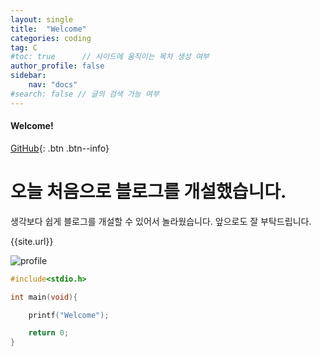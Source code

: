 ```yaml
---
layout: single
title:  "Welcome"
categories: coding
tag: C
#toc: true      // 사이드에 움직이는 목차 생성 여부
author_profile: false
sidebar:
    nav: "docs"
#search: false // 글의 검색 가능 여부
---
```


<div class="notice--success">
<h4>Welcome!</h4>
</div>

[GitHub](https://github.com/DozeKR){: .btn .btn--info}

# 오늘 처음으로 블로그를 개설했습니다. 

생각보다 쉽게 블로그를 개설할 수 있어서 놀라웠습니다.
앞으로도 잘 부탁드립니다.

{{site.url}}

![profile]({{site.url}}/images/2023-02-14-first/profile-1676384368103-2.png)

```c
#include<stdio.h>

int main(void){

    printf("Welcome");

    return 0;
}
```

